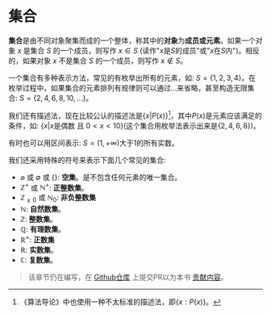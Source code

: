 # 集合
**集合**是由不同对象聚集而成的一个整体，称其中的**对象**为**成员或元素**。如果一个对象 $x$ 是集合 $S$ 的一个成员，则写作 $x \in S$ (读作"$x$是$S$的成员"或"$x$在$S$内")。相反的，如果对象 $x$ 不是集合 $S$ 的一个成员，则写作 $x \notin S$。

一个集合有多种表示方法，常见的有枚举出所有的元素，如: $S = \{1, 2, 3, 4\}$。在枚举过程中，如果集合的元素排列有规律则可以通过$\dots$来省略，甚至构造无限集合: $S = \{2, 4, 6, 8, 10, \dots\}$。

我们还有描述法，现在比较公认的描述法是$\{x | P(x)\}$[^note1]，其中$P(x)$是元素应该满足的条件，如: $\{x | x \text{是偶数 且 } 0 < x < 10\}$(这个集合用枚举法表示出来是$\{2, 4, 6, 8\}$)。

有时也可以用区间表示: $S = (1, +\infty)$大于$1$的所有实数。

我们还采用特殊的符号来表示下面几个常见的集合:
- $\varnothing$ 或 $\emptyset$ 或 $\{\}$: **空集**。是不包含任何元素的唯一集合。
- $\mathbb{Z}^+$ 或 $\mathbb{N}^+$: **正整数集**。
- $\mathbb{Z}_{\geq 0}$ 或 $\mathbb{N}_0$: **非负整数集**
- $\mathbb{N}$: **自然数集**。
- $\mathbb{Z}$: **整数集**。
- $\mathbb{Q}$: **有理数集**。
- $\mathbb{R}^+$: **正数集**
- $\mathbb{R}$: **实数集**。
- $\mathbb{C}$: **复数集**。

> 该章节仍在编写，在 [Github仓库](https://github.com/TickPoints/algorithm_learning) 上提交PR以为本书 [贡献内容](/pr_guide/pr_standard.md)。

[^note1]: 《算法导论》中也使用一种不太标准的描述法，即$\{x : P(x)\}$。
